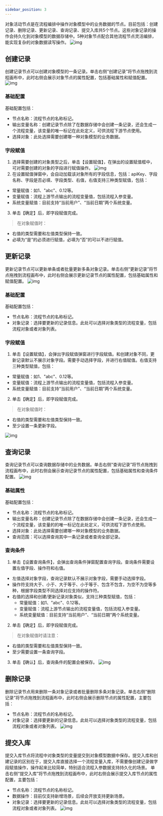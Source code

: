 ```yaml
---
sidebar_position: 3
---
```


对象活动节点是在流程编排中操作对象模型中的业务数据的节点。目前包括：创建记录、删除记录、更新记录、查询记录、提交入库共5个节点。这些对象记录的操作会持久化到对象模型的数据存储中。5种对象节点配合其他流程节点灵活编排，能实现复杂的对象数据读写操作。
![img](https://main.qcloudimg.com/raw/b938c84806b2b35ad853e1ee41fa1a75.png)        

## 创建记录
创建记录节点可以创建对象模型的一条记录。单击右侧“创建记录”将节点拖拽到流程画布中，此时右侧会展示对象节点的属性配置，包括基础属性和赋值配置。
![img](https://main.qcloudimg.com/raw/075bcaec5904bf890704e271e4b81e13.png)        

### 基础配置
基础配置包括：
- 节点名称：流程节点的名称标记。
- 输出变量名称：创建记录节点除了在数据存储中会创建一条记录，还会生成一个流程变量，该变量的唯一标记在此处定义，可供流程下游节点使用。
- 选择对象：此处选择需要创建哪一种对象模型的业务数据。


### 字段赋值
1. 选择需要创建的对象类型之后，单击【设置赋值】，在弹出的设置赋值框中，可对需要创建的对象的字段进行赋值操作。
![img](https://main.qcloudimg.com/raw/8a845c45822c8bbad543aa0d0411e5db.png)        
2. 在设置赋值弹窗中，会自动加载该对象所有的字段信息，包括：apiKey、字段名称、字段是否必填、字段类型、右值，右值支持三种类型赋值，包括：
 - 常量赋值：如1、"abc"、0.12等。
 - 变量赋值：流程上游节点输出的流程变量值，包括流程入参变量。
 - 系统变量赋值：目前支持“当前用户”、“当前日期”两个系统变量。
3. 单击【确定】后，即字段赋值完成。
>在对象赋值时：
 - 右值的类型需要和左值类型保持一致。
 - 必填为“是”的必须进行赋值，必填为“否”的可以不进行赋值。

## 更新记录
更新记录节点可以更新单条或者批量更新多条对象记录。单击右侧“更新记录”将节点拖拽到流程画布中，此时右侧会展示更新记录节点的属性配置，包括基础属性和赋值配置。
![img](https://main.qcloudimg.com/raw/6d5e446b3407f2d4165b2fe6cbc82321.png)        


### 基础配置
基础配置包括：
- 节点名称：流程节点的名称标记。
- 对象记录：选择要更新的记录信息。此处可以选择对象类型的流程变量，包括流程对象或者对象列表。

### 字段赋值
1. 单击【设置赋值】，会弹出字段赋值弹窗进行字段赋值。和创建对象不同，更新记录默认不展示对象字段。需要手动选择字段，并进行右值赋值。右值支持三种类型赋值，包括：
 - 常量赋值：如1、"abc"、0.12等。
 - 变量赋值：流程上游节点输出的流程变量值，包括流程入参变量。
 - 系统变量赋值：目前支持“当前用户”、“当前日期”两个系统变量。
2. 单击【确定】后，即字段赋值完成。
>在对象赋值时：
 - 右值的类型需要和左值类型保持一致。
 - 至少设置一条更新字段。

![img](https://main.qcloudimg.com/raw/ec41a73f74d253a016d6b09555e3f767.png)        



## 查询记录
查询记录节点可以查询数据存储中的业务数据。单击右侧“查询记录”将节点拖拽到流程画布中，此时右侧会展示查询记录节点的属性配置，包括基础属性和查询条件配置。
![img](https://main.qcloudimg.com/raw/e719157d6f7242a3049f003c701c62b9.png)        

### 基础属性
基础配置包括：
- 节点名称：流程节点的名称标记。
- 输出变量名称：创建记录节点除了在数据存储中会创建一条记录，还会生成一个流程变量，该变量的的唯一标记在此处定义，可供流程下游节点使用。
- 选择对象：此处选择需要创建哪一种对象模型的业务数据。
- 查询范围：可以选择查询其中一条记录或者查询全部记录。

### 查询条件
1. 单击【设置查询条件】，会弹出查询条件弹窗配置查询字段。查询条件需要设置左值字段、操作符和右值。
 - 左值选择对象字段，查询记录默认不展示对象字段，需要手动选择字段。
 - 操作符支持大于、小于、大于等于、小于等于、包含不包含，为空不为空等多种，根据字段类型不同选择对应支持的操作符。
 - 右值的选择和创建/更新记录对象类似，支持三种类型赋值，包括：
    - 常量赋值：如1、"abc"、0.12等。
    - 变量赋值：流程上游节点输出的流程变量值，包括流程入参变量。
    - 系统变量赋值：目前支持“当前用户”、“当前日期”两个系统变量。
2. 单击【确定】后，即字段赋值完成。
>在对象赋值时请注意：
 - 右值的类型需要和左值类型保持一致。
 - 至少需要设置一条查询字段。
3. 单击【确认】后，查询条件的配置会被保存。
![img](https://main.qcloudimg.com/raw/02ebea158280cb2e084db60b0c44c6bd.png)     

## 删除记录
删除记录节点用来删除一条对象记录或者批量删除多条对象记录。单击右侧“删除记录”将节点拖拽到流程画布中，此时右侧会展示删除节点的属性配置，主要包括：
- 节点名称：流程节点的名称标记。
- 对象记录：选择要更新的记录信息。此处可以选择对象类型的流程变量，包括流程对象或者对象列表。
![img](https://main.qcloudimg.com/raw/a40c894813234133313871034f06f12c.png)        


## 提交入库
提交入库节点将流程中对象类型的变量提交到对象模型数据中保存。提交入库和创建记录的区别在于，提交入库直接选择一个流程变量入库，不需要像创建记录做字段赋值操作，操作起来比较简单，特别适合流程入参数据支持持久化的场景。
单击右侧“提交入库”将节点拖拽到流程画布中，此时右侧会展示提交入库节点的属性配置，主要包括：
- 节点名称：流程节点的名称标记。
- 数据操作：目前仅支持新增场景，后续会开放支持更新场景。
- 对象记录：选择要更新的记录信息。此处可以选择对象类型的流程变量，包括流程对象或者对象列表。
![img](https://main.qcloudimg.com/raw/62486c98658f456289024f1a045a1623.png)        

